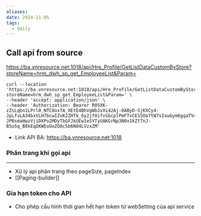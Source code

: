 ```yaml
---
aliases: 
date: 2024-11-05
tags:
  - daily
---
```



## Call api from source
https://ba.vnresource.net:1018/api/Hre_Profile/GetListDataCustomByStore?storeName=hrm_dwh_sp_get_EmployeeList&Param=

```
curl --location 'https://ba.vnresource.net:1018/api/Hre_Profile/GetListDataCustomByStore?storeName=hrm_dwh_sp_get_EmployeeList&Param=' \
--header 'accept: application/json' \
--header 'Authorization: Bearer R05XK-zZsLqbn1LPrl0_NTC8oxfA_XEtE4BhVgWb1vXi42Aj-0AByD-SjKXCy4-JpLfvLA34bxVLH7bcwIZvK2ZHTk_6y2jfOifvSbcplPmFTvCES5Oo7tW7sIxwGym6gqaTV4Nd4Buyyx4XCUpyKHFOGnf2dT0K3NzPMjKg9CFjd3mDKGAiWb8sIsmvH7jVzb9Es9W7mk1QuMOJcw-JPBsmaHwzVjiDXPo2MDyTbGFJkUEw1eSYTyUAKGrNp3N0x1kZtTnJ-B5o5q_B8kEqDKWEoUoZO8cSb6N04LVzxZM'
```

- Link  API BA: https://ba.vnresource.net:1018


### Phân trang khi gọi api
---
- Xử lý api phân trang  theo pageSize, pageIndex
- [[Paging-builder]]

### Gia hạn token cho API
- Cho phép cấu hình thời gian hết hạn token từ webSetting của api service